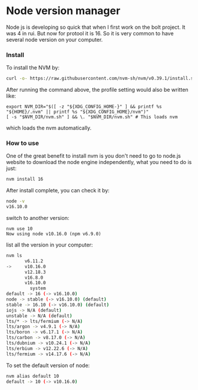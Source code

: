 # Node version manager

Node js is developing so quick that when I first work on the bolt project. It was 4 in rui. But now for protool it is 16.  So it is very common to have several node version on your computer.

### Install

To install the NVM by:

```bash
curl -o- https://raw.githubusercontent.com/nvm-sh/nvm/v0.39.1/install.sh | bash
```

After running the command above, the profile setting would also be written like:

```
export NVM_DIR="$([ -z "${XDG_CONFIG_HOME-}" ] && printf %s "${HOME}/.nvm" || printf %s "${XDG_CONFIG_HOME}/nvm")"
[ -s "$NVM_DIR/nvm.sh" ] && \. "$NVM_DIR/nvm.sh" # This loads nvm
```

which loads the nvm automatically.

### How to use

One of the great benefit to install nvm is you don't need to go to node.js website to download the node engine independently,  what you need to do is just:

```bash
nvm install 16
```

After install complete, you can check it by:

```bash
node -v
v16.10.0
```

switch to another version:

```
nvm use 10
Now using node v10.16.0 (npm v6.9.0)
```

list all the version in your computer:

```bash
nvm ls
       v6.11.2
->     v10.16.0
       v12.18.3
       v16.8.0
       v16.10.0
         system
default -> 16 (-> v16.10.0)
node -> stable (-> v16.10.0) (default)
stable -> 16.10 (-> v16.10.0) (default)
iojs -> N/A (default)
unstable -> N/A (default)
lts/* -> lts/fermium (-> N/A)
lts/argon -> v4.9.1 (-> N/A)
lts/boron -> v6.17.1 (-> N/A)
lts/carbon -> v8.17.0 (-> N/A)
lts/dubnium -> v10.24.1 (-> N/A)
lts/erbium -> v12.22.6 (-> N/A)
lts/fermium -> v14.17.6 (-> N/A)
```

To set the default version of node:

```bash
nvm alias default 10
default -> 10 (-> v10.16.0)
```





